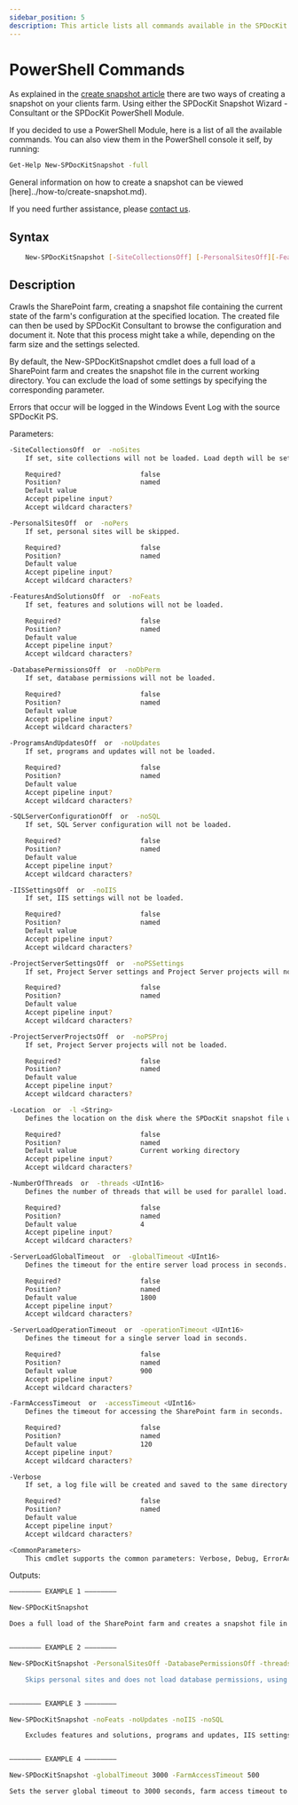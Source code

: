 ```yaml
---
sidebar_position: 5
description: This article lists all commands available in the SPDocKit PowerShell Module and explains how to use them.
---
```


# PowerShell Commands

As explained in the [create snapshot article](../how-to/create-snapshot.md) there are two ways of creating a snapshot on your clients farm. Using either the SPDocKit Snapshot Wizard - Consultant or the SPDocKit PowerShell Module.

If you decided to use a PowerShell Module, here is a list of all the available commands. You can also view them in the PowerShell console it self, by running:

```bash
Get-Help New-SPDocKitSnapshot -full
```

General information on how to create a snapshot can be viewed \[here\]../how-to/create-snapshot.md\).

If you need further assistance, please [contact us](https://www.syskit.com/company/contact-us/).

## Syntax

```bash
    New-SPDocKitSnapshot [-SiteCollectionsOff] [-PersonalSitesOff][-FeaturesAndSolutionsOff] [-DatabasePermissionsOff] [-ProgramsAndUpdatesOff] [-SQLServerConfigurationOff] [-IISSettingsOff] [-ProjectServerSettingsOff] [-ProjectServerProjectsOff] [-Location [<String>]] [-NumberOfThreads [<UInt16>]] [-ServerLoadGlobalTimeout [<UInt16>]] [-ServerLoadOperationTimeout [<UInt16>]] [-FarmAccessTimeout [<UInt16>]] [<CommonParameters>]
```

## Description

Crawls the SharePoint farm, creating a snapshot file containing the current state of the farm's configuration at the specified location. The created file can then be used by SPDocKit Consultant to browse the configuration and document it. Note that this process might take a while, depending on the farm size and the settings selected.

By default, the New-SPDocKitSnapshot cmdlet does a full load of a SharePoint farm and creates the snapshot file in the current working directory. You can exclude the load of some settings by specifying the corresponding parameter.

Errors that occur will be logged in the Windows Event Log with the source SPDocKit PS.

Parameters:

```bash
-SiteCollectionsOff  or  -noSites
    If set, site collections will not be loaded. Load depth will be set to web applications.

    Required?                    false
    Position?                    named
    Default value                
    Accept pipeline input?       
    Accept wildcard characters?  

-PersonalSitesOff  or  -noPers
    If set, personal sites will be skipped.

    Required?                    false
    Position?                    named
    Default value                
    Accept pipeline input?       
    Accept wildcard characters?  

-FeaturesAndSolutionsOff  or  -noFeats
    If set, features and solutions will not be loaded.

    Required?                    false
    Position?                    named
    Default value                
    Accept pipeline input?       
    Accept wildcard characters?  

-DatabasePermissionsOff  or  -noDbPerm
    If set, database permissions will not be loaded.

    Required?                    false
    Position?                    named
    Default value                
    Accept pipeline input?       
    Accept wildcard characters?  

-ProgramsAndUpdatesOff  or  -noUpdates
    If set, programs and updates will not be loaded.

    Required?                    false
    Position?                    named
    Default value                
    Accept pipeline input?       
    Accept wildcard characters?  

-SQLServerConfigurationOff  or  -noSQL
    If set, SQL Server configuration will not be loaded.

    Required?                    false
    Position?                    named
    Default value                
    Accept pipeline input?       
    Accept wildcard characters?  

-IISSettingsOff  or  -noIIS
    If set, IIS settings will not be loaded.

    Required?                    false
    Position?                    named
    Default value                
    Accept pipeline input?       
    Accept wildcard characters?  

-ProjectServerSettingsOff  or  -noPSSettings
    If set, Project Server settings and Project Server projects will not be loaded.

    Required?                    false
    Position?                    named
    Default value                
    Accept pipeline input?       
    Accept wildcard characters?  

-ProjectServerProjectsOff  or  -noPSProj
    If set, Project Server projects will not be loaded.

    Required?                    false
    Position?                    named
    Default value                
    Accept pipeline input?       
    Accept wildcard characters?  

-Location  or  -l <String>
    Defines the location on the disk where the SPDocKit snapshot file will be saved.

    Required?                    false
    Position?                    named
    Default value                Current working directory
    Accept pipeline input?       
    Accept wildcard characters?  

-NumberOfThreads  or  -threads <UInt16>
    Defines the number of threads that will be used for parallel load. Maximum number is 32.

    Required?                    false
    Position?                    named
    Default value                4
    Accept pipeline input?       
    Accept wildcard characters?  

-ServerLoadGlobalTimeout  or  -globalTimeout <UInt16>
    Defines the timeout for the entire server load process in seconds.

    Required?                    false
    Position?                    named
    Default value                1800
    Accept pipeline input?       
    Accept wildcard characters?  

-ServerLoadOperationTimeout  or  -operationTimeout <UInt16>
    Defines the timeout for a single server load in seconds.

    Required?                    false
    Position?                    named
    Default value                900
    Accept pipeline input?       
    Accept wildcard characters?  

-FarmAccessTimeout  or  -accessTimeout <UInt16>
    Defines the timeout for accessing the SharePoint farm in seconds.

    Required?                    false
    Position?                    named
    Default value                120
    Accept pipeline input?       
    Accept wildcard characters?  

-Verbose
    If set, a log file will be created and saved to the same directory as the snapshot file.

    Required?                    false
    Position?                    named
    Default value                
    Accept pipeline input?       
    Accept wildcard characters?  

<CommonParameters>
    This cmdlet supports the common parameters: Verbose, Debug, ErrorAction, ErrorVariable, WarningAction, WarningVariable, OutBuffer, PipelineVariable, and OutVariable. For more information, see about_CommonParameters [here](http://go.microsoft.com/fwlink/?LinkID=113216).
```

Outputs:

```bash
———————— EXAMPLE 1 ————————

New-SPDocKitSnapshot

Does a full load of the SharePoint farm and creates a snapshot file in the default location (current working directory).


———————— EXAMPLE 2 ————————

New-SPDocKitSnapshot -PersonalSitesOff -DatabasePermissionsOff -threads 8 -location "C:\spdockit\"

    Skips personal sites and does not load database permissions, using 8 threads for parallel load. Saves the snapshot file to "C:\spdockit\" folder.


———————— EXAMPLE 3 ————————

New-SPDocKitSnapshot -noFeats -noUpdates -noIIS -noSQL

    Excludes features and solutions, programs and updates, IIS settings and SQL Server configuration from a load, using aliases instead of full named parameters.


———————— EXAMPLE 4 ————————

New-SPDocKitSnapshot -globalTimeout 3000 -FarmAccessTimeout 500

Sets the server global timeout to 3000 seconds, farm access timeout to 500 seconds and does a full load of the SharePoint farm, saving the snapshot file to the default location (current working directory).
```


